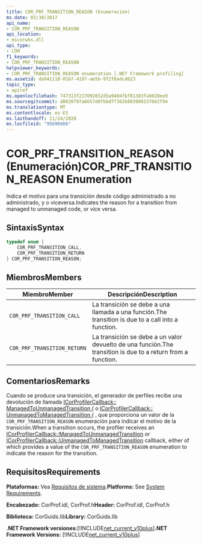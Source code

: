 ```yaml
---
title: COR_PRF_TRANSITION_REASON (Enumeración)
ms.date: 03/30/2017
api_name:
- COR_PRF_TRANSITION_REASON
api_location:
- mscorwks.dll
api_type:
- COM
f1_keywords:
- COR_PRF_TRANSITION_REASON
helpviewer_keywords:
- COR_PRF_TRANSITION_REASON enumeration [.NET Framework profiling]
ms.assetid: da941118-01b7-4197-ae5b-9f2f8adcd623
topic_type:
- apiref
ms.openlocfilehash: 747313f217092652d5a9404fbf81383fa0828ee9
ms.sourcegitcommit: d8020797a6657d0fbbdff362b80300815f682f94
ms.translationtype: MT
ms.contentlocale: es-ES
ms.lasthandoff: 11/24/2020
ms.locfileid: "95696666"
---
```

# <a name="cor_prf_transition_reason-enumeration"></a><span data-ttu-id="f6fe1-102">COR_PRF_TRANSITION_REASON (Enumeración)</span><span class="sxs-lookup"><span data-stu-id="f6fe1-102">COR_PRF_TRANSITION_REASON Enumeration</span></span>

<span data-ttu-id="f6fe1-103">Indica el motivo para una transición desde código administrado a no administrado, y o viceversa.</span><span class="sxs-lookup"><span data-stu-id="f6fe1-103">Indicates the reason for a transition from managed to unmanaged code, or vice versa.</span></span>  
  
## <a name="syntax"></a><span data-ttu-id="f6fe1-104">Sintaxis</span><span class="sxs-lookup"><span data-stu-id="f6fe1-104">Syntax</span></span>  
  
```cpp  
typedef enum {  
    COR_PRF_TRANSITION_CALL,  
    COR_PRF_TRANSITION_RETURN  
} COR_PRF_TRANSITION_REASON;  
```  
  
## <a name="members"></a><span data-ttu-id="f6fe1-105">Miembros</span><span class="sxs-lookup"><span data-stu-id="f6fe1-105">Members</span></span>  
  
|<span data-ttu-id="f6fe1-106">Miembro</span><span class="sxs-lookup"><span data-stu-id="f6fe1-106">Member</span></span>|<span data-ttu-id="f6fe1-107">Descripción</span><span class="sxs-lookup"><span data-stu-id="f6fe1-107">Description</span></span>|  
|------------|-----------------|  
|`COR_PRF_TRANSITION_CALL`|<span data-ttu-id="f6fe1-108">La transición se debe a una llamada a una función.</span><span class="sxs-lookup"><span data-stu-id="f6fe1-108">The transition is due to a call into a function.</span></span>|  
|`COR_PRF_TRANSITION_RETURN`|<span data-ttu-id="f6fe1-109">La transición se debe a un valor devuelto de una función.</span><span class="sxs-lookup"><span data-stu-id="f6fe1-109">The transition is due to a return from a function.</span></span>|  
  
## <a name="remarks"></a><span data-ttu-id="f6fe1-110">Comentarios</span><span class="sxs-lookup"><span data-stu-id="f6fe1-110">Remarks</span></span>  

 <span data-ttu-id="f6fe1-111">Cuando se produce una transición, el generador de perfiles recibe una devolución de llamada [ICorProfilerCallback:: ManagedToUnmanagedTransition (](icorprofilercallback-managedtounmanagedtransition-method.md) o [ICorProfilerCallback:: UnmanagedToManagedTransition (](icorprofilercallback-unmanagedtomanagedtransition-method.md) , que proporciona un valor de la `COR_PRF_TRANSITION_REASON` enumeración para indicar el motivo de la transición.</span><span class="sxs-lookup"><span data-stu-id="f6fe1-111">When a transition occurs, the profiler receives an [ICorProfilerCallback::ManagedToUnmanagedTransition](icorprofilercallback-managedtounmanagedtransition-method.md) or [ICorProfilerCallback::UnmanagedToManagedTransition](icorprofilercallback-unmanagedtomanagedtransition-method.md) callback, either of which provides a value of the `COR_PRF_TRANSITION_REASON` enumeration to indicate the reason for the transition.</span></span>  
  
## <a name="requirements"></a><span data-ttu-id="f6fe1-112">Requisitos</span><span class="sxs-lookup"><span data-stu-id="f6fe1-112">Requirements</span></span>  

 <span data-ttu-id="f6fe1-113">**Plataformas:** Vea [Requisitos de sistema](../../get-started/system-requirements.md).</span><span class="sxs-lookup"><span data-stu-id="f6fe1-113">**Platforms:** See [System Requirements](../../get-started/system-requirements.md).</span></span>  
  
 <span data-ttu-id="f6fe1-114">**Encabezado:** CorProf.idl, CorProf.h</span><span class="sxs-lookup"><span data-stu-id="f6fe1-114">**Header:** CorProf.idl, CorProf.h</span></span>  
  
 <span data-ttu-id="f6fe1-115">**Biblioteca:** CorGuids.lib</span><span class="sxs-lookup"><span data-stu-id="f6fe1-115">**Library:** CorGuids.lib</span></span>  
  
 <span data-ttu-id="f6fe1-116">**.NET Framework versiones:**[!INCLUDE[net_current_v10plus](../../../../includes/net-current-v10plus-md.md)]</span><span class="sxs-lookup"><span data-stu-id="f6fe1-116">**.NET Framework Versions:** [!INCLUDE[net_current_v10plus](../../../../includes/net-current-v10plus-md.md)]</span></span>
